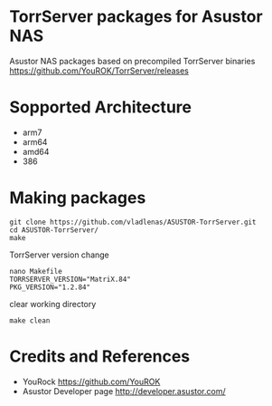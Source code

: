 # TorrServer packages for Asustor NAS
Asustor NAS packages based on precompiled TorrServer binaries https://github.com/YouROK/TorrServer/releases

# Sopported Architecture
* arm7
* arm64
* amd64
* 386

# Making packages
```
git clone https://github.com/vladlenas/ASUSTOR-TorrServer.git
cd ASUSTOR-TorrServer/
make
```
TorrServer version change
```
nano Makefile
TORRSERVER_VERSION="MatriX.84"
PKG_VERSION="1.2.84"
```
clear working directory
```
make clean
```
# Credits and References
* YouRock https://github.com/YouROK
* Asustor Developer page http://developer.asustor.com/
